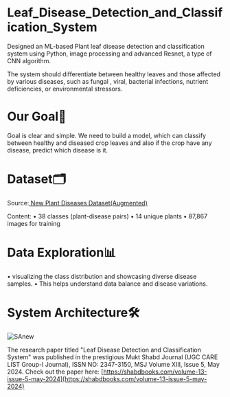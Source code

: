 # Leaf_Disease_Detection_and_Classification_System
Designed an ML-based Plant leaf disease detection and classification system using Python, image processing and advanced Resnet, a type of CNN algorithm.

The system should differentiate between healthy leaves and those affected by various diseases, such as fungal , viral, bacterial infections, nutrient deficiencies, or environmental stressors.

# Our Goal🎯
Goal is clear and simple. We need to build a model, which can classify between healthy and diseased crop leaves and also if the crop have any disease, predict which disease is it.

# Dataset🗂️ 
Source:[ New Plant Diseases Dataset(Augmented)](https://www.kaggle.com/datasets/vipoooool/new-plant-diseases-dataset)

Content:
• 38 classes (plant-disease pairs)
• 14 unique plants
• 87,867 images for training

# Data Exploration📊 
• visualizing the class distribution and showcasing diverse disease samples.                                                                                                                                          • This helps understand data balance and disease variations.

# System Architecture🛠️
![SAnew](https://github.com/user-attachments/assets/9835e9c9-72af-454e-b474-601d81e3cdc9)


The research paper titled "Leaf Disease Detection and Classification System" was published in the prestigious Mukt Shabd Journal (UGC CARE LIST Group-I Journal), ISSN NO: 2347-3150, MSJ Volume XIII, Issue 5, May 2024. Check out the paper here: [https://shabdbooks.com/volume-13-issue-5-may-2024](https://shabdbooks.com/volume-13-issue-5-may-2024)
